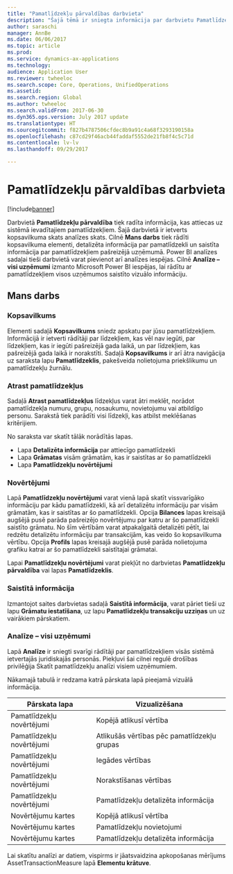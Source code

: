```yaml
---
title: "Pamatlīdzekļu pārvaldības darbvieta"
description: "Šajā tēmā ir sniegta informācija par darbvietu Pamatlīdzekļu pārvaldība. Šajā darbvietā tiek radīta informācija, kas attiecas uz sistēmā ievadītajiem pamatlīdzekļiem. Tā ietver kopsavilkuma skatu un analīzes skatu."
author: saraschi
manager: AnnBe
ms.date: 06/06/2017
ms.topic: article
ms.prod: 
ms.service: dynamics-ax-applications
ms.technology: 
audience: Application User
ms.reviewer: twheeloc
ms.search.scope: Core, Operations, UnifiedOperations
ms.assetid: 
ms.search.region: Global
ms.author: twheeloc
ms.search.validFrom: 2017-06-30
ms.dyn365.ops.version: July 2017 update
ms.translationtype: HT
ms.sourcegitcommit: f827b4787506cfdec8b9a91c4a68f3293190158a
ms.openlocfilehash: c87cd29f46acb44faddaf5552de21fb8f4c5c71d
ms.contentlocale: lv-lv
ms.lasthandoff: 09/29/2017

---
```


# <a name="fixed-asset-management-workspace"></a>Pamatlīdzekļu pārvaldības darbvieta

[!include[banner](../includes/banner.md)]

Darbvietā **Pamatlīdzekļu pārvaldība** tiek radīta informācija, kas attiecas uz sistēmā ievadītajiem pamatlīdzekļiem. Šajā darbvietā ir ietverts kopsavilkuma skats analīzes skats. Cilnē **Mans darbs** tiek rādīti kopsavilkuma elementi, detalizēta informācija par pamatlīdzekli un saistīta informācija par pamatlīdzekļiem pašreizējā uzņēmumā. Power BI analīzes sadaļai tieši darbvietā varat pievienot arī analīzes iespējas. Cilnē **Analīze – visi uzņēmumi** izmanto Microsoft Power BI iespējas, lai rādītu ar pamatlīdzekļiem visos uzņēmumos saistīto vizuālo informāciju.

## <a name="my-work"></a>Mans darbs

### <a name="summary"></a>Kopsavilkums

Elementi sadaļā **Kopsavilkums** sniedz apskatu par jūsu pamatlīdzekļiem. Informācijā ir ietverti rādītāji par līdzekļiem, kas vēl nav iegūti, par līdzekļiem, kas ir iegūti pašreizējā gada laikā, un par līdzekļiem, kas pašreizējā gada laikā ir norakstīti. Sadaļā **Kopsavilkums** ir arī ātra navigācija uz saraksta lapu **Pamatlīdzeklis**, pakešveida nolietojuma priekšlikumu un pamatlīdzekļu žurnālu.

### <a name="find-fixed-assets"></a>Atrast pamatlīdzekļus

Sadaļā **Atrast pamatlīdzekļus** līdzekļus varat ātri meklēt, norādot pamatlīdzekļa numuru, grupu, nosaukumu, novietojumu vai atbildīgo personu. Sarakstā tiek parādīti visi līdzekļi, kas atbilst meklēšanas kritērijiem.

No saraksta var skatīt tālāk norādītās lapas.

 - Lapa **Detalizēta informācija** par attiecīgo pamatlīdzekli
 - Lapa **Grāmatas** visām grāmatām, kas ir saistītas ar šo pamatlīdzekli
 - Lapa **Pamatlīdzekļu novērtējumi**

### <a name="valuations"></a>Novērtējumi

Lapā **Pamatlīdzekļu novērtējumi** varat vienā lapā skatīt vissvarīgāko informāciju par kādu pamatlīdzekli, kā arī detalizētu informāciju par visām grāmatām, kas ir saistītas ar šo pamatlīdzekli. Opcija **Bilances** lapas kreisajā augšējā pusē parāda pašreizējo novērtējumu par katru ar šo pamatlīdzekli saistīto grāmatu. No šīm vērtībām varat atpakaļgaitā detalizēti pētīt, lai redzētu detalizētu informāciju par transakcijām, kas veido šo kopsavilkuma vērtību. Opcija **Profils** lapas kreisajā augšējā pusē parāda nolietojuma grafiku katrai ar šo pamatlīdzekli saistītajai grāmatai.

Lapai **Pamatlīdzekļu novērtējumi** varat piekļūt no darbvietas **Pamatlīdzekļu pārvaldība** vai lapas **Pamatlīdzeklis**.

### <a name="related-information"></a>Saistītā informācija

Izmantojot saites darbvietas sadaļā **Saistītā informācija**, varat pāriet tieši uz lapu **Grāmatu iestatīšana**, uz lapu **Pamatlīdzekļu transakciju uzziņas** un uz vairākiem pārskatiem.

### <a name="analytics--all-companies"></a>Analīze – visi uzņēmumi

Lapā **Analīze** ir sniegti svarīgi rādītāji par pamatlīdzekļiem visās sistēmā ietvertajās juridiskajās personās. Piekļuvi šai cilnei regulē drošības privilēģija Skatīt pamatlīdzekļu analīzi visiem uzņēmumiem.

Nākamajā tabulā ir redzama katrā pārskata lapā pieejamā vizuālā informācija.

| Pārskata lapa            | Vizualizēšana        |
|------------------------|----------------------|
| Pamatlīdzekļu novērtējumi | Kopējā atlikusī vērtība |
| Pamatlīdzekļu novērtējumi | Atlikušās vērtības pēc pamatlīdzekļu grupas |
| Pamatlīdzekļu novērtējumi | Iegādes vērtības |
| Pamatlīdzekļu novērtējumi | Norakstīšanas vērtības |
| Pamatlīdzekļu novērtējumi | Pamatlīdzekļu detalizēta informācija |
| Novērtējumu kartes        | Kopējā atlikusī vērtība |
| Novērtējumu kartes        | Pamatlīdzekļu novietojumi |
| Novērtējumu kartes        | Pamatlīdzekļu detalizēta informācija |

Lai skatītu analīzi ar datiem, vispirms ir jāatsvaidzina apkopošanas mērījums AssetTransactionMeasure lapā **Elementu krātuve**.

